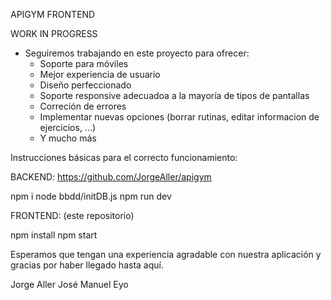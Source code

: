 APIGYM FRONTEND


WORK IN PROGRESS
- Seguiremos trabajando en este proyecto para ofrecer:
    - Soporte para móviles
    - Mejor experiencia de usuario
    - Diseño perfeccionado
    - Soporte responsive adecuadoa a la mayoría de tipos de pantallas
    - Correción de errores
    - Implementar nuevas opciones (borrar rutinas, editar informacion de ejercicios, ...)
    - Y mucho más


Instrucciones básicas para el correcto funcionamiento:

BACKEND: 
https://github.com/JorgeAller/apigym

npm i
node bbdd/initDB.js
npm run dev

FRONTEND: (este repositorio)

npm install
npm start

Esperamos que tengan una experiencia agradable con nuestra aplicación y gracias por haber llegado hasta aquí.

Jorge Aller
José Manuel Eyo



